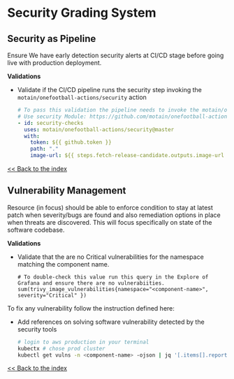 # Security Grading System

## Security as Pipeline
Ensure We have early detection security alerts at CI/CD stage before going live with production deployment.

**Validations**

- Validate if the CI/CD pipeline runs the security step invoking the `motain/onefootball-actions/security` action

    ```yaml
    # To pass this validation the pipeline needs to invoke the motain/onefootball-actions/security action
    # Use security Module: https://github.com/motain/onefootball-actions/tree/master/security
    - id: security-checks
      uses: motain/onefootball-actions/security@master
      with:
        token: ${{ github.token }}
        path: "."
        image-url: ${{ steps.fetch-release-candidate.outputs.image-url }}
    ```
[<< Back to the index](./index.md)

## Vulnerability Management

Resource (in focus) should be able to enforce condition to stay at latest patch when severity/bugs are found and also remediation options in place when threats are discovered. This will focus specifically on state of the software codebase.

**Validations**

- Validate that the are no Critical vulnerabilities for the namespace matching the component name.

  ```promql
  # To double-check this value run this query in the Explore of Grafana and ensure there are no vulnerabiities.
  sum(trivy_image_vulnerabilities{namespace="<component-name>", severity="Critical" })
  ```

To fix any vulnerability follow the instruction defined here:
- Add references on solving software vulnerability detected by the security tools
  ```bash
  # login to aws production in your terminal
  kubectx # chose prod cluster
  kubectl get vulns -n <component-name> -ojson | jq '[.items[].report.vulnerabilities | unique_by(.vulnerabilityID) | .[]]'
  ```
[<< Back to the index](./index.md)
